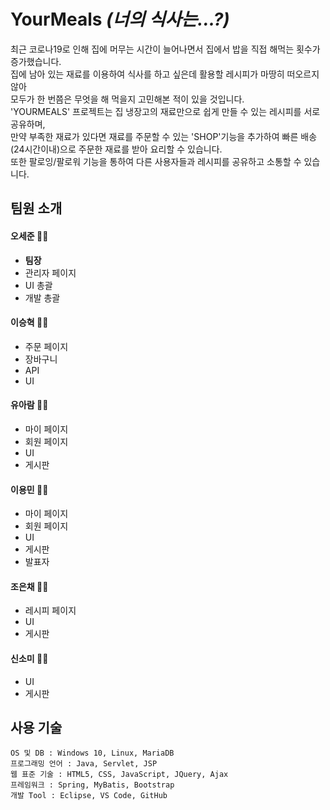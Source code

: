 

# YourMeals *(너의 식사는...?)*

  
최근 코로나19로 인해 집에 머무는 시간이 늘어나면서 집에서 밥을 직접 해먹는 횟수가 증가했습니다.  
집에 남아 있는 재료를 이용하여 식사를 하고 싶은데 활용할 레시피가 마땅히 떠오르지 않아  
모두가 한 번쯤은 무엇을 해 먹을지 고민해본 적이 있을 것입니다.  
'YOURMEALS' 프로젝트는 집 냉장고의 재료만으로 쉽게 만들 수 있는 레시피를 서로 공유하며,  
만약 부족한 재료가 있다면 재료를 주문할 수 있는 'SHOP'기능을 추가하여 빠른 배송(24시간이내)으로 주문한 재료를 받아 요리할 수 있습니다.  
또한 팔로잉/팔로워 기능을 통하여 다른 사용자들과 레시피를 공유하고 소통할 수 있습니다.
  

## 팀원 소개
  
  
#### 오세준 👨‍💻
  - **팀장**
  - 관리자 페이지
  - UI 총괄
  - 개발 총괄

#### 이승혁 👨‍💻
  - 주문 페이지 
  - 장바구니
  - API 
  - UI

#### 유아람 👩‍💻
  - 마이 페이지
  - 회원 페이지
  - UI
  - 게시판

#### 이용민 👨‍💻
  - 마이 페이지
  - 회원 페이지
  - UI
  - 게시판
  - 발표자
  
#### 조은채 👩‍💻
  - 레시피 페이지
  - UI
  - 게시판
  
#### 신소미 👩‍💻
  - UI
  - 게시판
  
  

## 사용 기술

```
OS 및 DB : Windows 10, Linux, MariaDB
프로그래밍 언어 : Java, Servlet, JSP
웹 표준 기술 : HTML5, CSS, JavaScript, JQuery, Ajax
프레임워크 : Spring, MyBatis, Bootstrap
개발 Tool : Eclipse, VS Code, GitHub
```

